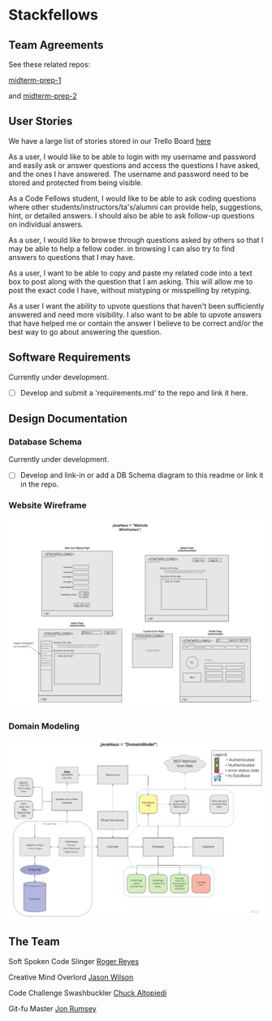 # Stackfellows

## Team Agreements

See these related repos:

[midterm-prep-1](https://github.com/javahaus/midterm-prep-1)

and [midterm-prep-2](https://github.com/javahaus/midterm-prep-2)

## User Stories

We have a large list of stories stored in our Trello Board [here](https://trello.com/b/vgEW8ZaR/javahaus-project)

As a user, I would like to be able to login with my username and password and easily ask or answer questions
and access the questions I have asked, and the ones I have answered.  The username and password need to be stored
and protected from being visible.

As a Code Fellows student, I would like to be able to ask coding questions where other students/instructors/ta's/alumni
can provide help, suggestions, hint, or detailed answers. I should also be able to ask follow-up questions on individual 
answers.

As a user, I would like to browse through questions asked by others so that I may be able to help a fellow coder. in 
browsing I can also try to find answers to questions that I may have.

As a user, I want to be able to copy and paste my related code into a text box to post along with the question that 
I am asking. This will allow me to post the exact code I have, without mistyping or misspelling by retyping.

As a user I want the ability to upvote questions that haven't been sufficiently answered and need more visibility. I 
also want to be able to upvote answers that have helped me or contain the answer I believe to be correct and/or the best
way to go about answering the question.


## Software Requirements

Currently under development.

-[ ] Develop and submit a 'requirements.md' to the repo and link it here.

## Design Documentation

### Database Schema

Currently under development.

-[ ] Develop and link-in or add a DB Schema diagram to this readme or link it in the repo.

### Website Wireframe

![Website Wireframe](JavaHaus-web-wireframe.jpg)

### Domain Modeling

![Domain Architecture Design](JavaHaus-domain-model-architecture.jpg)

## The Team

Soft Spoken Code Slinger [Roger Reyes](https://github.com/RogerMReyes)

Creative Mind Overlord [Jason Wilson](https://github.com/WilsonJhub)

Code Challenge Swashbuckler [Chuck Altopiedi](https://github.com/ChuckAlto)

Git-fu Master [Jon Rumsey](https://github.com/nojronatron)
